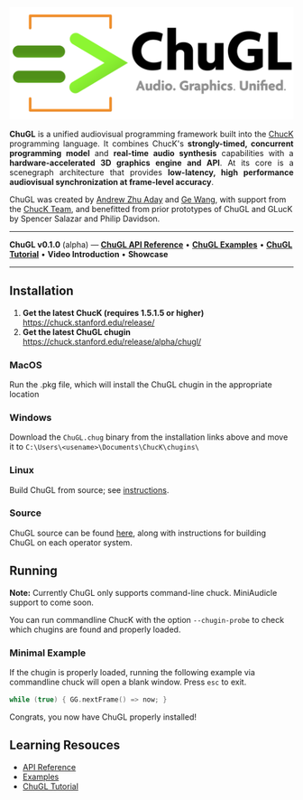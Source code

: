 <div align="center">
<!-- Add ChuGL logo -->
<!-- <img align="left" style="width:260px" src="https://github.com/raysan5/raylib/blob/master/logo/raylib_logo_animation.gif" width="288px"> -->

![logo](images/chugl-glogo2023t.png)
<!--**ChuGL =&gt; ChucK Graphics** • -->

</div> <!-- end center -->

<p align="justify">
<b>ChuGL</b> is a unified audiovisual programming framework built into the 
<a target="_blank" href="../">ChucK</a> programming language. It combines 
ChucK's <b>strongly-timed, concurrent programming model</b> and 
<b>real-time audio synthesis</b> capabilities with a 
<b>hardware-accelerated 3D graphics engine and API</b>. At its core is a 
scenegraph architecture that provides <b>low-latency, high performance 
audiovisual synchronization at frame-level accuracy</b>.

ChuGL was created by <a href="https://ccrma.stanford.edu/~azaday/">Andrew 
Zhu Aday</a> and <a href="https://ccrma.stanford.edu/~ge/">Ge Wang</a>, 
with support from the <a 
href="https://chuck.stanford.edu/doc/authors.html">ChucK Team</a>, and 
benefitted from prior prototypes of ChuGL and GLucK by Spencer Salazar and 
Philip Davidson.
</p>

---

**ChuGL v0.1.0** (alpha) — [**ChuGL API 
Reference**](https://chuck.stanford.edu/chugl/api/)
• [**ChuGL Examples**](https://chuck.stanford.edu/chugl/examples/)
• [**ChuGL Tutorial**](https://chuck.stanford.edu/chugl/doc/tutorial.html)
• **Video Introduction**
• **Showcase**

___

## Installation

1. **Get the latest ChucK (requires 1.5.1.5 or higher)**
https://chuck.stanford.edu/release/
2. **Get the latest ChuGL chugin**
https://chuck.stanford.edu/release/alpha/chugl/

### MacOS

Run the .pkg file, which will install the ChuGL chugin in the appropriate location

### Windows

Download the `ChuGL.chug` binary from the installation links above and move it to `C:\Users\<usename>\Documents\ChucK\chugins\`

### Linux

Build ChuGL from source; see <a target="_blank" href="https://github.com/ccrma/chugl#building-chugl">instructions</a>.

### Source

ChuGL source can be found <a target="_blank" href="https://github.com/ccrma/chugl/">here</a>, along with instructions for building ChuGL on each operator system.

## Running

**Note:** Currently ChuGL only supports command-line chuck. MiniAudicle support to come soon. 

You can run commandline ChucK with the option `--chugin-probe` to check which chugins are found and properly loaded.

### Minimal Example

If the chugin is properly loaded, running the following example via commandline chuck will open a blank window. Press `esc` to exit. 

```cpp
while (true) { GG.nextFrame() => now; }
```

Congrats, you now have ChuGL properly installed!

## Learning Resouces

- [API Reference](https://chuck.stanford.edu/chugl/api/)
- [Examples](https://chuck.stanford.edu/chugl/examples/)
- [ChuGL Tutorial](https://chuck.stanford.edu/chugl/doc/tutorial.html)
